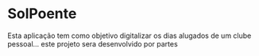 # SolPoente
Esta aplicação tem como objetivo digitalizar os dias alugados de um clube pessoal... este projeto sera desenvolvido por partes 
